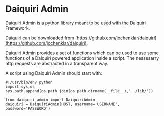Daiquiri Admin
==============

Daiquiri Admin is a python library meant to be used with the Daiquiri Framework.

Daiquiri can be downloaded from [https://github.com/jochenklar/daiquiri](https://github.com/jochenklar/daiquiri).

Daiquiri Admin provides a set of functions which can be used to use some functions of a Daiquiri powered application inside a script. The nessesarry http requests are abstracted in a transparent way.

A script using Daiquiri Admin should start with:

```
#!/usr/bin/env python
import sys,os
sys.path.append(os.path.join(os.path.dirname(__file__),'../lib/'))

from daiquiri_admin import DaiquiriAdmin
daiquiri = DaiquiriAdmin(HOST, username='USERNAME', password='PASSWORD')
```
